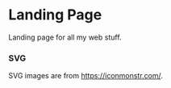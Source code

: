 # Landing Page
Landing page for all my web stuff.

### SVG 
SVG images are from https://iconmonstr.com/.
